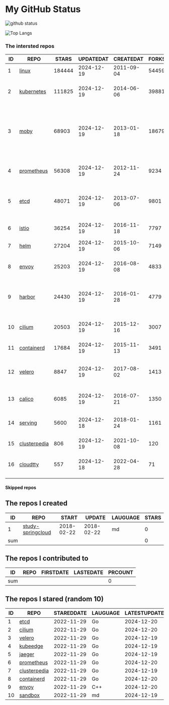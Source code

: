 # My GitHub Status

<img src="https://github-readme-stats-1.yihong0618.vercel.app/api?username=daoqingniu&show_icons=true&&&hide_title=true&count_private=true" alt="github status" />

![Top Langs](https://github-readme-stats-1.yihong0618.vercel.app/api/top-langs/?username=daoqingniu&layout=compact)

<!--START_SECTION:github_repos-->
### The intersted repos
| ID |                              REPO                               | STARS  | UPDATEDAT  | CREATEDAT  | FORKSCOUNT |                                                DESCRIPTIONS                                                |
|----|-----------------------------------------------------------------|--------|------------|------------|------------|------------------------------------------------------------------------------------------------------------|
|  1 | [linux](https://github.com/torvalds/linux)                      | 184444 | 2024-12-19 | 2011-09-04 |      54459 | Linux kernel source tree                                                                                   |
|  2 | [kubernetes](https://github.com/kubernetes/kubernetes)          | 111825 | 2024-12-19 | 2014-06-06 |      39881 | Production-Grade Container Scheduling and Management                                                       |
|  3 | [moby](https://github.com/moby/moby)                            |  68903 | 2024-12-19 | 2013-01-18 |      18679 | The Moby Project - a collaborative project for the container ecosystem to assemble container-based systems |
|  4 | [prometheus](https://github.com/prometheus/prometheus)          |  56308 | 2024-12-19 | 2012-11-24 |       9234 | The Prometheus monitoring system and time series database.                                                 |
|  5 | [etcd](https://github.com/etcd-io/etcd)                         |  48071 | 2024-12-19 | 2013-07-06 |       9801 | Distributed reliable key-value store for the most critical data of a distributed system                    |
|  6 | [istio](https://github.com/istio/istio)                         |  36254 | 2024-12-19 | 2016-11-18 |       7797 | Connect, secure, control, and observe services.                                                            |
|  7 | [helm](https://github.com/helm/helm)                            |  27204 | 2024-12-19 | 2015-10-06 |       7149 | The Kubernetes Package Manager                                                                             |
|  8 | [envoy](https://github.com/envoyproxy/envoy)                    |  25203 | 2024-12-19 | 2016-08-08 |       4833 | Cloud-native high-performance edge/middle/service proxy                                                    |
|  9 | [harbor](https://github.com/goharbor/harbor)                    |  24430 | 2024-12-19 | 2016-01-28 |       4779 | An open source trusted cloud native registry project that stores, signs, and scans content.                |
| 10 | [cilium](https://github.com/cilium/cilium)                      |  20503 | 2024-12-19 | 2015-12-16 |       3007 | eBPF-based Networking, Security, and Observability                                                         |
| 11 | [containerd](https://github.com/containerd/containerd)          |  17684 | 2024-12-19 | 2015-11-13 |       3491 | An open and reliable container runtime                                                                     |
| 12 | [velero](https://github.com/vmware-tanzu/velero)                |   8847 | 2024-12-19 | 2017-08-02 |       1413 | Backup and migrate Kubernetes applications and their persistent volumes                                    |
| 13 | [calico](https://github.com/projectcalico/calico)               |   6085 | 2024-12-19 | 2016-07-21 |       1350 | Cloud native networking and network security                                                               |
| 14 | [serving](https://github.com/knative/serving)                   |   5600 | 2024-12-18 | 2018-01-24 |       1161 | Kubernetes-based, scale-to-zero, request-driven compute                                                    |
| 15 | [clusterpedia](https://github.com/clusterpedia-io/clusterpedia) |    806 | 2024-12-19 | 2021-10-08 |        120 | The Encyclopedia of Kubernetes clusters                                                                    |
| 16 | [cloudtty](https://github.com/cloudtty/cloudtty)                |    557 | 2024-12-18 | 2022-04-28 |         71 | A Friendly Kubernetes CloudShell (Web Terminal) !                                                          |



#### Skipped repos
<!--END_SECTION:github_repos-->

<!--START_SECTION:my_github-->
## The repos I created
| ID  |                                 REPO                                 |   START    |   UPDATE   | LAUGUAGE | STARS |
|-----|----------------------------------------------------------------------|------------|------------|----------|-------|
|   1 | [study-springcloud](https://github.com/daoqingniu/study-springcloud) | 2018-02-22 | 2018-02-22 | md       |     0 |
| sum |                                                                      |            |            |          |     0 |

## The repos I contributed to
| ID  | REPO | FIRSTDATE | LASTEDATE | PRCOUNT |
|-----|------|-----------|-----------|---------|
| sum |      |           |           |       0 |

## The repos I stared (random 10)
| ID |                              REPO                               | STAREDDATE | LAUGUAGE | LATESTUPDATE |
|----|-----------------------------------------------------------------|------------|----------|--------------|
|  1 | [etcd](https://github.com/etcd-io/etcd)                         | 2022-11-29 | Go       | 2024-12-20   |
|  2 | [cilium](https://github.com/cilium/cilium)                      | 2022-11-29 | Go       | 2024-12-20   |
|  3 | [velero](https://github.com/vmware-tanzu/velero)                | 2022-11-29 | Go       | 2024-12-19   |
|  4 | [kubeedge](https://github.com/kubeedge/kubeedge)                | 2022-11-29 | Go       | 2024-12-19   |
|  5 | [jaeger](https://github.com/jaegertracing/jaeger)               | 2022-11-29 | Go       | 2024-12-19   |
|  6 | [prometheus](https://github.com/prometheus/prometheus)          | 2022-11-29 | Go       | 2024-12-20   |
|  7 | [clusterpedia](https://github.com/clusterpedia-io/clusterpedia) | 2022-11-29 | Go       | 2024-12-19   |
|  8 | [containerd](https://github.com/containerd/containerd)          | 2022-11-29 | Go       | 2024-12-20   |
|  9 | [envoy](https://github.com/envoyproxy/envoy)                    | 2022-11-29 | C++      | 2024-12-20   |
| 10 | [sandbox](https://github.com/cncf/sandbox)                      | 2022-11-29 | md       | 2024-12-19   |

<!--END_SECTION:my_github-->
